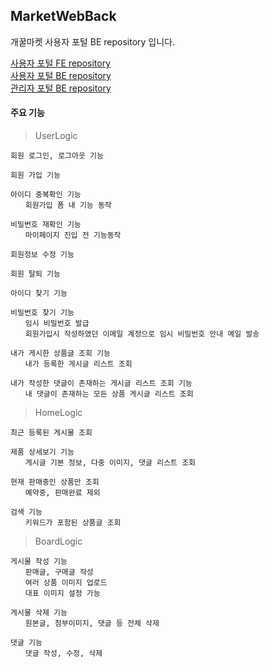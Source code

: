 ## MarketWebBack
개꿀마켓 사용자 포털 BE repository 입니다. <br/>

[사용자 포털 FE repository](https://github.com/SGABF/MarketWeb) <br>
[사용자 포털 BE repository](https://github.com/SGABF/MarketWebBack) <br>
[관리자 포털 BE repository](https://github.com/SGABF/MarketAdminPage) <br>

#### 주요 기능

> UserLogic

	회원 로그인, 로그아웃 기능
	
	회원 가입 기능
	
	아이디 중복확인 기능
	　　회원가입 폼 내 기능 동작
	  
	비밀번호 재확인 기능
	　　마이페이지 진입 전 기능동작
	  
	회원정보 수정 기능
	
	회원 탈퇴 기능
	
	아이디 찾기 기능
	
	비밀번호 찾기 기능
	　　임시 비밀번호 발급
	　　회원가입시 작성하였던 이메일 계정으로 임시 비밀번호 안내 메일 발송 
	  
	내가 게시한 상품글 조회 기능
	　　내가 등록한 게시글 리스트 조회
	  
	내가 작성한 댓글이 존재하는 게시글 리스트 조회 기능
	　　내 댓글이 존재하는 모든 상품 게시글 리스트 조회

> HomeLogic

	최근 등록된 게시물 조회
	
	제품 상세보기 기능
	　　게시글 기본 정보, 다중 이미지, 댓글 리스트 조회
	  
	현재 판매중인 상품만 조회
	　　예약중, 판매완료 제외
	  
	검색 기능
	　　키워드가 포함된 상품글 조회

> BoardLogic

	게시물 작성 기능 
	　　판매글, 구매글 작성
	　　여러 상품 이미지 업로드
	　　대표 이미지 설정 가능
	  
	게시물 삭제 기능
	　　원본글, 첨부이미지, 댓글 등 전체 삭제
	  
	댓글 기능
	　　댓글 작성, 수정, 삭제
		
		
